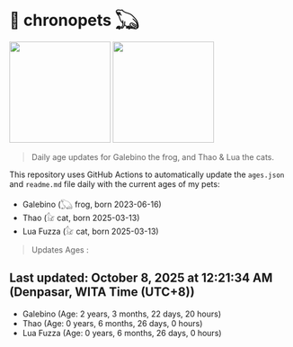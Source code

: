 # 🐾 chronopets 𓆏
<img src="https://github.com/user-attachments/assets/802b3632-7c4b-4232-a3a0-8b1d8fa6f04d" widht=180 height=180 >
<img src="https://github.com/user-attachments/assets/16687005-7ebb-4607-be57-0c8e528fed06" widht=180 height=180 >

> Daily age updates for Galebino the frog, and Thao & Lua the cats.

This repository uses GitHub Actions to automatically update the `ages.json` and `readme.md` file daily with the current ages of my pets: <br>
- Galebino (𓆏 frog, born 2023-06-16)
- Thao (𓃠 cat, born 2025-03-13)
- Lua Fuzza (𓃠 cat, born 2025-03-13)

> Updates Ages :

## Last updated: October 8, 2025 at 12:21:34 AM (Denpasar, WITA Time (UTC+8))

- Galebino (Age: 2 years, 3 months, 22 days, 20 hours)
- Thao (Age: 0 years, 6 months, 26 days, 0 hours)
- Lua Fuzza (Age: 0 years, 6 months, 26 days, 0 hours)

